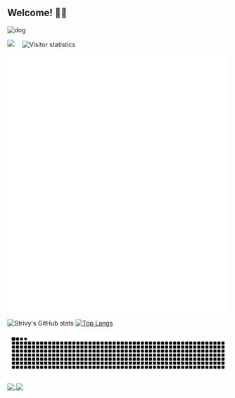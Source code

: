 ## Welcome! 🥰👋

![dog](https://github.com/user-attachments/assets/a1c5dc1b-1e61-4b63-a354-9e05bdfa805d)

<div align="center">
  
</div>
<!-- profile logo 个人资料徽标 -->
<div>
  <a href="https://www.cnblogs.com/strivy/"><img src="https://img.shields.io/badge/Website-Blog-8c36db" /></a>&emsp;
  <img src="https://komarev.com/ghpvc/?username=Strivy-ZSY&label=Views&color=orange&style=flat" alt="Visitor statistics" />&emsp;
</div>

![Metrics](/github-metrics.svg)

![Strivy's GitHub stats](https://github-readme-stats-six-rho-57.vercel.app/api?username=Strivy-ZSY)
[![Top Langs](https://github-readme-stats.vercel.app/api/top-langs/?username=Strivy-ZSY)](https://github.com/anuraghazra/github-readme-stats)

<picture>
  <source media="(prefers-color-scheme: dark)" srcset="https://raw.githubusercontent.com/Strivy-ZSY/Strivy-ZSY/output/github-contribution-grid-snake-dark.svg">
  <source media="(prefers-color-scheme: light)" srcset="https://raw.githubusercontent.com/Strivy-ZSY/Strivy-ZSY/output/github-contribution-grid-snake.svg">
  <img alt="github contribution grid snake animation" src="https://raw.githubusercontent.com/Strivy-ZSY/Strivy-ZSY/output/github-contribution-grid-snake.svg">
</picture>

<a href="https://github.com/Strivy-ZSY/pot-app-translate-plugin-localdeepseek-r1">
  <img align="center" src="https://github-readme-stats.vercel.app/api/pin/?username=Strivy-ZSY&repo=pot-app-translate-plugin-localdeepseek-r1" />
</a>
<a href="https://github.com/Strivy-ZSY/pot-app-recognize-plugin-ollama">
  <img align="center" src="https://github-readme-stats.vercel.app/api/pin/?username=Strivy-ZSY&repo=pot-app-recognize-plugin-ollama" />
</a>

<!--
**Strivy-ZSY/Strivy-ZSY** is a ✨ _special_ ✨ repository because its `README.md` (this file) appears on your GitHub profile.

Here are some ideas to get you started:

- 🔭 I’m currently working on ...
- 🌱 I’m currently learning ...
- 👯 I’m looking to collaborate on ...
- 🤔 I’m looking for help with ...
- 💬 Ask me about ...
- 📫 How to reach me: ...
- 😄 Pronouns: ...
- ⚡ Fun fact: ...
-->
